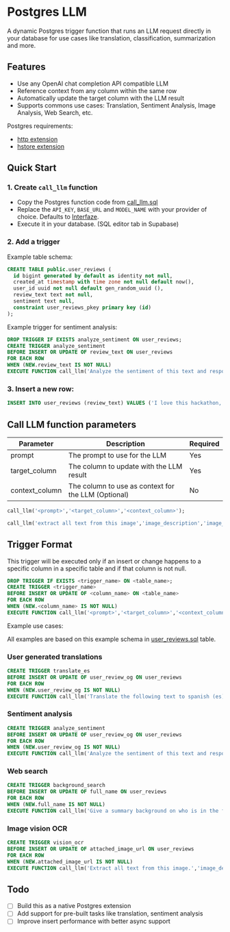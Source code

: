 # Postgres LLM

A dynamic Postgres trigger function that runs an LLM request directly in your database for use cases like translation, classification, summarization and more.

## Features
- Use any OpenAI chat completion API compatible LLM
- Reference context from any column within the same row
- Automatically update the target column with the LLM result
- Supports commons use cases: Translation, Sentiment Analysis, Image Analysis, Web Search, etc.

Postgres requirements:
- [http extension](https://github.com/pramsey/pgsql-http)
- [hstore extension](https://www.postgresql.org/docs/current/hstore.html)

## Quick Start

### 1. Create `call_llm` function
- Copy the Postgres function code from [call_llm.sql](/call_llm.sql) 
- Replace the `API_KEY`, `BASE_URL` and `MODEL_NAME` with your provider of choice. Defaults to [Interfaze](https://interfaze.ai).
- Execute it in your database. (SQL editor tab in Supabase)

### 2. Add a trigger

Example table schema:
```sql
CREATE TABLE public.user_reviews (
  id bigint generated by default as identity not null,
  created_at timestamp with time zone not null default now(),
  user_id uuid not null default gen_random_uuid (),
  review_text text not null,
  sentiment text null,
  constraint user_reviews_pkey primary key (id)
);
```

Example trigger for sentiment analysis:
```sql
DROP TRIGGER IF EXISTS analyze_sentiment ON user_reviews;
CREATE TRIGGER analyze_sentiment
BEFORE INSERT OR UPDATE OF review_text ON user_reviews
FOR EACH ROW
WHEN (NEW.review_text IS NOT NULL)
EXECUTE FUNCTION call_llm('Analyze the sentiment of this text and respond with only "positive", "negative", or "neutral". return value in lowercase.','sentiment','review_text');
```

### 3. Insert a new row:

```sql
INSERT INTO user_reviews (review_text) VALUES ('I love this hackathon, I can build anything I want!!!!') RETURNING *;
```

## Call LLM function parameters

| Parameter | Description | Required |
|-----------|-------------|----------|
| prompt | The prompt to use for the LLM | Yes
| target_column | The column to update with the LLM result | Yes
| context_column | The column to use as context for the LLM (Optional) | No

```sql
call_llm('<prompt>','<target_column>','<context_column>');

call_llm('extract all text from this image','image_description','image_url'); 
```

## Trigger Format

This trigger will be executed only if an insert or change happens to a specific column in a specific table and if that column is not null.

```sql
DROP TRIGGER IF EXISTS <trigger_name> ON <table_name>;
CREATE TRIGGER <trigger_name>
BEFORE INSERT OR UPDATE OF <column_name> ON <table_name>
FOR EACH ROW
WHEN (NEW.<column_name> IS NOT NULL)
EXECUTE FUNCTION call_llm('<prompt>','<target_column>','<context_column>');
```


Example use cases:

All examples are based on this example schema in [user_reviews.sql](/example/user_reviews.sql) table.

### User generated translations

```sql
CREATE TRIGGER translate_es
BEFORE INSERT OR UPDATE OF user_review_og ON user_reviews
FOR EACH ROW
WHEN (NEW.user_review_og IS NOT NULL)
EXECUTE FUNCTION call_llm('Translate the following text to spanish (es). Only return the spanish text with no additional text.','user_review_es','user_review_og');
```

### Sentiment analysis

```sql
CREATE TRIGGER analyze_sentiment
BEFORE INSERT OR UPDATE OF user_review_og ON user_reviews
FOR EACH ROW
WHEN (NEW.user_review_og IS NOT NULL)
EXECUTE FUNCTION call_llm('Analyze the sentiment of this text and respond with only "positive", "negative", or "neutral". return value in lowercase.','emotion','user_review_og');
```

### Web search

```sql
CREATE TRIGGER background_search
BEFORE INSERT OR UPDATE OF full_name ON user_reviews
FOR EACH ROW
WHEN (NEW.full_name IS NOT NULL)
EXECUTE FUNCTION call_llm('Give a summary background on who is in the following.','user_background','full_name');
```

### Image vision OCR

```sql
CREATE TRIGGER vision_ocr
BEFORE INSERT OR UPDATE OF attached_image_url ON user_reviews
FOR EACH ROW
WHEN (NEW.attached_image_url IS NOT NULL)
EXECUTE FUNCTION call_llm('Extract all text from this image.','image_description','attached_image_url');
```

## Todo
- [ ] Build this as a native Postgres extension
- [ ] Add support for pre-built tasks like translation, sentiment analysis
- [ ] Improve insert performance with better async support